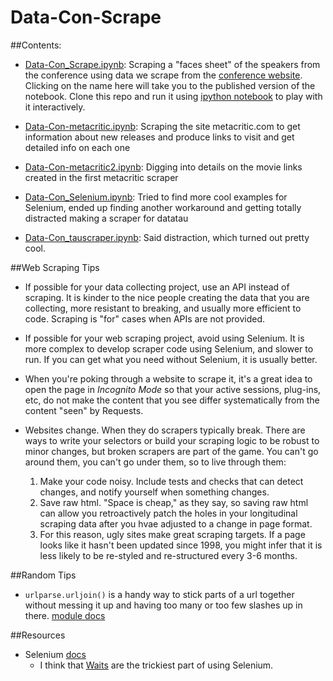 Data-Con-Scrape
===============

##Contents: 

*  [Data-Con_Scrape.ipynb][4]: Scraping a "faces sheet" of the speakers from the conference using data we scrape from the [conference website][5]. Clicking on the name here will take you to the published version of the notebook. Clone this repo and run it using [ipython notebook][6] to play with it interactively.

* [Data-Con-metacritic.ipynb][7]: Scraping the site metacritic.com to get information about new releases and produce links to visit and get detailed info on each one

* [Data-Con-metacritic2.ipynb][8]: Digging into details on the movie links created in the first metacritic scraper

* [Data-Con_Selenium.ipynb][9]: Tried to find more cool examples for Selenium, ended up finding another workaround and getting totally distracted making a scraper for datatau

* [Data-Con_tauscraper.ipynb][10]: Said distraction, which turned out pretty cool. 

##Web Scraping Tips

* If possible for your data collecting project, use an API instead of scraping. It is kinder to the nice people creating the data that you are collecting, more resistant to breaking, and usually more efficient to code. Scraping is "for" cases when APIs are not provided. 

* If possible for your web scraping project, avoid using Selenium. It is more complex to develop scraper code using Selenium, and slower to run. If you can get what you need without Selenium, it is usually better. 

* When you're poking through a website to scrape it, it's a great idea to open the page in *Incognito Mode* so that your active sessions, plug-ins, etc, do not make the content that you see differ systematically from the content "seen" by Requests. 

* Websites change. When they do scrapers typically break. There are ways to write your selectors or build your scraping logic to be robust to minor changes, but broken scrapers are part of the game. You can't go around them, you can't go under them, so to live through them: 
  1. Make your code noisy. Include tests and checks that can detect changes, and notify yourself when something changes. 
  2. Save raw html. "Space is cheap," as they say, so saving raw html can allow you retroactively patch the  holes in your longitudinal scraping data after you hvae adjusted to a change in page format.
  3. For this reason, ugly sites make great scraping targets. If a page looks like it hasn't been updated since 1998, you might infer that it is less likely to be re-styled and re-structured every 3-6 months. 


##Random Tips

* `urlparse.urljoin()` is a handy way to stick parts of a url together without messing it up and having too many or too few slashes up in there. [module docs][3]

##Resources

* Selenium [docs](1)
  - I think that [Waits][2] are the trickiest part of using Selenium. 







[1]: http://selenium-python.readthedocs.org/en/latest/
[2]: http://selenium-python.readthedocs.org/en/latest/waits.html
[3]: https://docs.python.org/2/library/urlparse.html
[4]: http://nbviewer.ipython.org/github/laurieskelly/Data-Con-Scrape/blob/master/Data-Con_Scrape.ipynb
[5]: http://data-con.org/
[6]: http://ipython.org/notebook.html
[7]: http://nbviewer.ipython.org/github/laurieskelly/Data-Con-Scrape/blob/master/Data-Con-metacritic.ipynb
[8]: http://nbviewer.ipython.org/github/laurieskelly/Data-Con-Scrape/blob/master/Data-Con_metacritic2.ipynb
[9]: http://nbviewer.ipython.org/github/laurieskelly/Data-Con-Scrape/blob/master/Data-Con_Selenium.ipynb
[10]: http://nbviewer.ipython.org/github/laurieskelly/Data-Con-Scrape/blob/master/Data-Con_tauscraper.ipynb